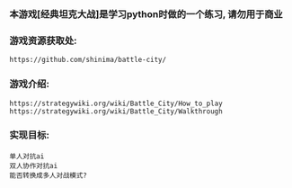 
### 本游戏[经典坦克大战]是学习python时做的一个练习, 请勿用于商业


### 游戏资源获取处:
	https://github.com/shinima/battle-city/
### 游戏介绍:
	https://strategywiki.org/wiki/Battle_City/How_to_play
	https://strategywiki.org/wiki/Battle_City/Walkthrough


### 实现目标:

	单人对抗ai
	双人协作对抗ai
	能否转换成多人对战模式?